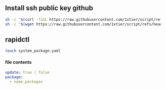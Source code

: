 ## Install ssh public key github
```bash
sh -c "$(curl -fsSL https://raw.githubusercontent.com/1xtier/script/refs/heads/main/srvadmin/ssh_add_key.sh)"
sh -c "$(wget https://raw.githubusercontent.com/1xtier/script/refs/heads/main/srvadmin/ssh_add_key.sh -O -)"
```

## rapidctl
```bash
touch system_package.yaml
```
#### file contents

```yaml
update: true | false
package:
  - name_packages
```

